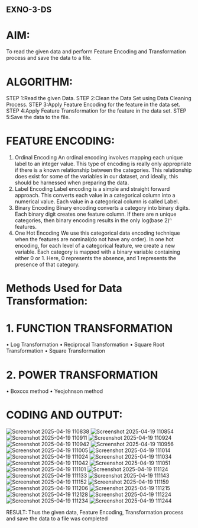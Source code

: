 ## EXNO-3-DS

# AIM:
To read the given data and perform Feature Encoding and Transformation process and save the data to a file.

# ALGORITHM:
STEP 1:Read the given Data.
STEP 2:Clean the Data Set using Data Cleaning Process.
STEP 3:Apply Feature Encoding for the feature in the data set.
STEP 4:Apply Feature Transformation for the feature in the data set.
STEP 5:Save the data to the file.

# FEATURE ENCODING:
1. Ordinal Encoding
An ordinal encoding involves mapping each unique label to an integer value. This type of encoding is really only appropriate if there is a known relationship between the categories. This relationship does exist for some of the variables in our dataset, and ideally, this should be harnessed when preparing the data.
2. Label Encoding
Label encoding is a simple and straight forward approach. This converts each value in a categorical column into a numerical value. Each value in a categorical column is called Label.
3. Binary Encoding
Binary encoding converts a category into binary digits. Each binary digit creates one feature column. If there are n unique categories, then binary encoding results in the only log(base 2)ⁿ features.
4. One Hot Encoding
We use this categorical data encoding technique when the features are nominal(do not have any order). In one hot encoding, for each level of a categorical feature, we create a new variable. Each category is mapped with a binary variable containing either 0 or 1. Here, 0 represents the absence, and 1 represents the presence of that category.

# Methods Used for Data Transformation:
  # 1. FUNCTION TRANSFORMATION
• Log Transformation
• Reciprocal Transformation
• Square Root Transformation
• Square Transformation
  # 2. POWER TRANSFORMATION
• Boxcox method
• Yeojohnson method

# CODING AND OUTPUT:
![Screenshot 2025-04-19 110838](https://github.com/user-attachments/assets/ee537c48-020f-478a-a05b-ade361437476)
![Screenshot 2025-04-19 110854](https://github.com/user-attachments/assets/11c2e3fb-7233-435b-b770-3e664a152177)
![Screenshot 2025-04-19 110911](https://github.com/user-attachments/assets/8d7b3e3c-de34-4eff-983a-d75c5245f6bb)
![Screenshot 2025-04-19 110924](https://github.com/user-attachments/assets/01f167db-a7bf-47a0-9bae-376b54516c3d)
![Screenshot 2025-04-19 110942](https://github.com/user-attachments/assets/24751d7c-44fa-4528-8e71-516bfef3979c)
![Screenshot 2025-04-19 110956](https://github.com/user-attachments/assets/182d0113-7dd1-4c1f-afce-7eff2621a83e)
![Screenshot 2025-04-19 111005](https://github.com/user-attachments/assets/14920536-223a-4065-838e-d73bc6e9c498)
![Screenshot 2025-04-19 111014](https://github.com/user-attachments/assets/84b3986c-a2e4-4967-88e4-9b815db4598d)
![Screenshot 2025-04-19 111024](https://github.com/user-attachments/assets/bac4a1d2-1e5a-4608-b13a-bb750183e4ea)
![Screenshot 2025-04-19 111034](https://github.com/user-attachments/assets/fa3649d6-34fe-4697-8f42-727f44649ffe)
![Screenshot 2025-04-19 111042](https://github.com/user-attachments/assets/8ca6e692-b5de-4911-b1b3-14166a78157b)
![Screenshot 2025-04-19 111051](https://github.com/user-attachments/assets/30a2820d-0c41-45bc-88a0-b6d5b1cfac2e)
![Screenshot 2025-04-19 111101](https://github.com/user-attachments/assets/2bc93908-de97-4320-b96a-4e9beca20645)
![Screenshot 2025-04-19 111124](https://github.com/user-attachments/assets/299f73ee-1a54-4794-818d-52b652061822)
![Screenshot 2025-04-19 111133](https://github.com/user-attachments/assets/fcc28927-491c-4907-a724-76cb51c71523)
![Screenshot 2025-04-19 111143](https://github.com/user-attachments/assets/3c7454ea-1271-445e-880a-625005758610)
![Screenshot 2025-04-19 111152](https://github.com/user-attachments/assets/d0e0fdd3-281c-4aad-ba15-d3e0a1b00aa7)
![Screenshot 2025-04-19 111159](https://github.com/user-attachments/assets/32b8826a-1d12-48ac-9aa2-10deb82db656)
![Screenshot 2025-04-19 111206](https://github.com/user-attachments/assets/abe83ad6-9946-4f54-8663-4db72a915a81)
![Screenshot 2025-04-19 111215](https://github.com/user-attachments/assets/58d9f19d-5ed5-48e1-8741-94329c85d9b9)
![Screenshot 2025-04-19 112128](https://github.com/user-attachments/assets/778c7f0e-bc6e-40b7-ac04-47cb62833a99)
![Screenshot 2025-04-19 111224](https://github.com/user-attachments/assets/169d860f-5cd2-4261-a9be-ab311dbff2c6)
![Screenshot 2025-04-19 111234](https://github.com/user-attachments/assets/e4adc308-6ab5-4f55-88e2-b9c254c613bd)
![Screenshot 2025-04-19 111244](https://github.com/user-attachments/assets/bbf37a73-aebb-47dd-8762-113dd49f9171)






RESULT:
      Thus the given data, Feature Encoding, Transformation process and save the data to a file was completed

       
